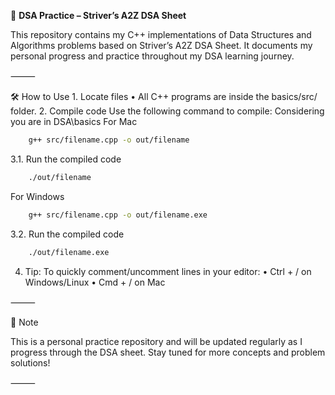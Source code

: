 🧠 **DSA Practice – Striver’s A2Z DSA Sheet**

This repository contains my C++ implementations of Data Structures and Algorithms problems based on Striver’s A2Z DSA Sheet. It documents my personal progress and practice throughout my DSA learning journey.

⸻

🛠️ How to Use
	1.	Locate files
	•	All C++ programs are inside the basics/src/ folder.
	2.	Compile code
Use the following command to compile:
Considering you are in DSA\basics
For Mac
```bash
    g++ src/filename.cpp -o out/filename
```
3.1.	Run the compiled code
```bash
    ./out/filename
```
For Windows
```bash
    g++ src/filename.cpp -o out/filename.exe
```
3.2.	Run the compiled code
```bash
    ./out/filename.exe
```

4.	Tip:
To quickly comment/uncomment lines in your editor:
	•	Ctrl + / on Windows/Linux
	•	Cmd + / on Mac

⸻

📌 Note

This is a personal practice repository and will be updated regularly as I progress through the DSA sheet. Stay tuned for more concepts and problem solutions!

⸻
